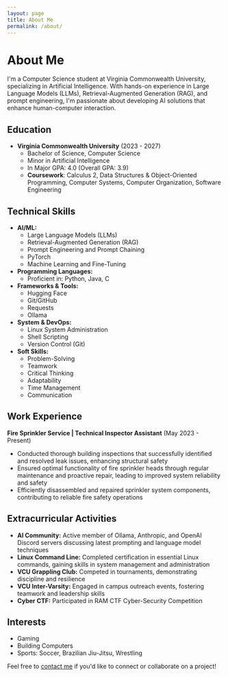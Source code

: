 ```yaml
---
layout: page
title: About Me
permalink: /about/
---
```


# About Me

I'm a Computer Science student at Virginia Commonwealth University, specializing in Artificial Intelligence. With hands-on experience in Large Language Models (LLMs), Retrieval-Augmented Generation (RAG), and prompt engineering, I'm passionate about developing AI solutions that enhance human-computer interaction.

## Education

- **Virginia Commonwealth University** (2023 - 2027)
  - Bachelor of Science, Computer Science
  - Minor in Artificial Intelligence
  - In Major GPA: 4.0 (Overall GPA: 3.9)
  - **Coursework**: Calculus 2, Data Structures & Object-Oriented Programming, Computer Systems, Computer Organization, Software Engineering

## Technical Skills

- **AI/ML:**
  - Large Language Models (LLMs)
  - Retrieval-Augmented Generation (RAG)
  - Prompt Engineering and Prompt Chaining
  - PyTorch
  - Machine Learning and Fine-Tuning
- **Programming Languages:**
  - Proficient in: Python, Java, C
- **Frameworks & Tools:**
  - Hugging Face
  - Git/GitHub
  - Requests
  - Ollama
- **System & DevOps:**
  - Linux System Administration
  - Shell Scripting
  - Version Control (Git)
- **Soft Skills:**
  - Problem-Solving
  - Teamwork
  - Critical Thinking
  - Adaptability
  - Time Management
  - Communication

## Work Experience

**Fire Sprinkler Service | Technical Inspector Assistant** (May 2023 - Present)
- Conducted thorough building inspections that successfully identified and resolved leak issues, enhancing structural safety
- Ensured optimal functionality of fire sprinkler heads through regular maintenance and proactive repair, leading to improved system reliability and safety
- Efficiently disassembled and repaired sprinkler system components, contributing to reliable fire safety operations

## Extracurricular Activities

- **AI Community:** Active member of Ollama, Anthropic, and OpenAI Discord servers discussing latest prompting and language model techniques
- **Linux Command Line:** Completed certification in essential Linux commands, gaining skills in system management and administration
- **VCU Grappling Club:** Competed in tournaments, demonstrating discipline and resilience
- **VCU Inter-Varsity:** Engaged in campus outreach events, fostering teamwork and leadership skills
- **Cyber CTF:** Participated in RAM CTF Cyber-Security Competition

## Interests

- Gaming
- Building Computers
- Sports: Soccer, Brazilian Jiu-Jitsu, Wrestling

Feel free to [contact me](/contact) if you'd like to connect or collaborate on a project! 